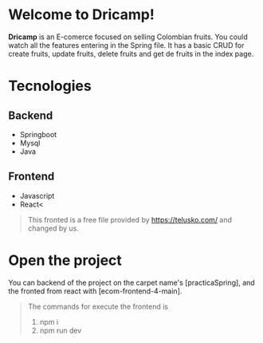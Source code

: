 # Welcome to Dricamp!

**Dricamp** is an E-comerce focused on selling Colombian fruits.  You could watch all the features entering in the Spring file. It has a basic CRUD for create fruits, update fruits, delete fruits and get de fruits in the index page.



# Tecnologies
## Backend
 - Springboot
 - Mysql
 - Java
 ## Frontend
 - Javascript 
 - React<
> This fronted is a free file provided by https://telusko.com/ and changed by us.


# Open the project

You can backend of the project on the carpet name's  [practicaSpring], and the fronted from react with [ecom-frontend-4-main].

>The commands for execute the frontend is 
> 1. npm i
> 2. npm run dev
